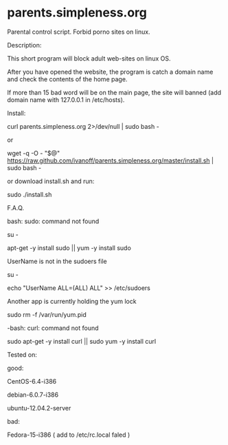 parents.simpleness.org
======================

Parental control script. Forbid porno sites on linux.


Description:

This short program will block adult web-sites on linux OS.

After you have opened the website, the program is catch a domain name and check the contents of the home page.

If more than 15 bad word will be on the main page, the site will banned (add domain name with 127.0.0.1 in /etc/hosts).

Install:

curl parents.simpleness.org 2>/dev/null | sudo bash - 

or

wget -q -O - "$@" https://raw.github.com/ivanoff/parents.simpleness.org/master/install.sh | sudo bash -

or download install.sh and run: 

sudo ./install.sh

F.A.Q.

bash: sudo: command not found 

su -

apt-get -y install sudo || yum -y install sudo 

UserName is not in the sudoers file

su -

echo "UserName ALL=(ALL) ALL" >> /etc/sudoers 

Another app is currently holding the yum lock

sudo rm -f /var/run/yum.pid

-bash: curl: command not found

sudo apt-get -y install curl || sudo yum -y install curl 


Tested on:

good: 

CentOS-6.4-i386

debian-6.0.7-i386

ubuntu-12.04.2-server

bad: 

Fedora-15-i386 ( add to /etc/rc.local faled )
